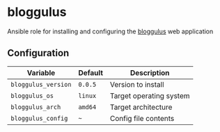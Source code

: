# bloggulus
Ansible role for installing and configuring the [bloggulus](https://github.com/theandrew168/bloggulus) web application

## Configuration
| Variable | Default | Description |
| -------- | ------- | ----------- |
| `bloggulus_version` | `0.0.5` | Version to install |
| `bloggulus_os` | `linux` | Target operating system |
| `bloggulus_arch` | `amd64` | Target architecture |
| `bloggulus_config` | `~` | Config file contents |
